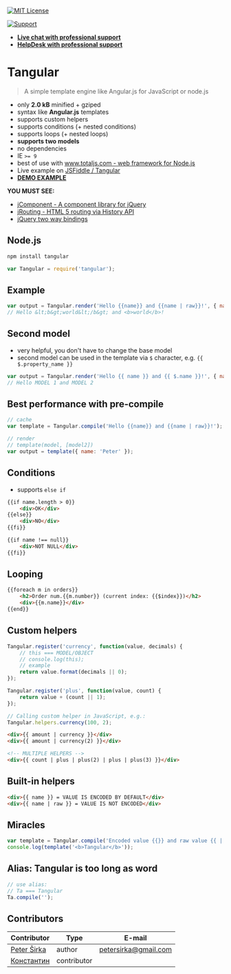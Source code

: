 [![MIT License][license-image]][license-url]

[![Support](https://www.totaljs.com/img/button-support.png)](https://www.totaljs.com/support/)

- [__Live chat with professional support__](https://messenger.totaljs.com)
- [__HelpDesk with professional support__](https://helpdesk.totaljs.com)

# Tangular

> A simple template engine like Angular.js for JavaScript or node.js

- only __2.0 kB__ minified + gziped
- syntax like __Angular.js__ templates
- supports custom helpers
- supports conditions (+ nested conditions)
- supports loops (+ nested loops)
- __supports two models__
- no dependencies
- IE `>= 9`
- best of use with [www.totaljs.com - web framework for Node.js](http://www.totaljs.com)
- Live example on [JSFiddle / Tangular](http://jsfiddle.net/petersirka/ftfvba65/2/)
- [__DEMO EXAMPLE__](http://example.jcomponent.org)

__YOU MUST SEE:__

- [jComponent - A component library for jQuery](https://github.com/petersirka/jComponent)
- [jRouting - HTML 5 routing via History API](https://github.com/petersirka/jRouting)
- [jQuery two way bindings](https://github.com/petersirka/jquery.bindings)


## Node.js

```bash
npm install tangular
```

```javascript
var Tangular = require('tangular');
```

## Example

```javascript
var output = Tangular.render('Hello {{name}} and {{name | raw}}!', { name: '<b>world</b>' });
// Hello &lt;b&gt;world&lt;/b&gt; and <b>world</b>!
```

## Second model

- very helpful, you don't have to change the base model
- second model can be used in the template via `$` character, e.g. `{{ $.property_name }}`

```javascript
var output = Tangular.render('Hello {{ name }} and {{ $.name }}!', { name: 'MODEL 1' }, { name: 'MODEL 2'});
// Hello MODEL 1 and MODEL 2
```


## Best performance with pre-compile

```javascript
// cache
var template = Tangular.compile('Hello {{name}} and {{name | raw}}!');

// render
// template(model, [model2])
var output = template({ name: 'Peter' });
```

## Conditions

- supports `else if`

```html
{{if name.length > 0}}
    <div>OK</div>
{{else}}
    <div>NO</div>
{{fi}}
```

```html
{{if name !== null}}
    <div>NOT NULL</div>
{{fi}}
```

## Looping

```html
{{foreach m in orders}}
    <h2>Order num.{{m.number}} (current index: {{$index}})</h2>
    <div>{{m.name}}</div>
{{end}}
```

## Custom helpers

```javascript
Tangular.register('currency', function(value, decimals) {
    // this === MODEL/OBJECT
    // console.log(this);
    // example
    return value.format(decimals || 0);
});

Tangular.register('plus', function(value, count) {
    return value + (count || 1);
});

// Calling custom helper in JavaScript, e.g.:
Tangular.helpers.currency(100, 2);
```

```html
<div>{{ amount | currency }}</div>
<div>{{ amount | currency(2) }}</div>

<!-- MULTIPLE HELPERS -->
<div>{{ count | plus | plus(2) | plus | plus(3) }}</div>
```

## Built-in helpers

```html
<div>{{ name }} = VALUE IS ENCODED BY DEFAULT</div>
<div>{{ name | raw }} = VALUE IS NOT ENCODED</div>
```

## Miracles

```javascript
var template = Tangular.compile('Encoded value {{}} and raw value {{ | raw }}.');
console.log(template('<b>Tangular</b>'));
```

## Alias: Tangular is too long as word

```javascript
// use alias:
// Ta === Tangular
Ta.compile('');
```

## Contributors

| Contributor | Type | E-mail |
|-------------|------|--------|
| [Peter Širka](https://www.petersirka.eu) | author  | <petersirka@gmail.com> |
| [Константин](https://github.com/bashkos) | contributor |

[license-image]: http://img.shields.io/badge/license-MIT-blue.svg?style=flat
[license-url]: license.txt
